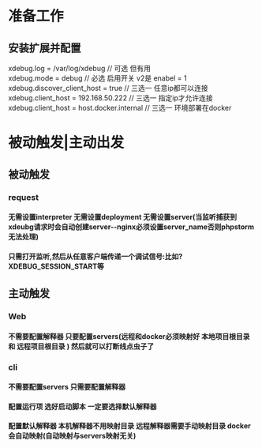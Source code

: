 # 准备工作
## 安装扩展并配置
xdebug.log = /var/log/xdebug              // 可选 但有用  
xdebug.mode = debug                       // 必选 启用开关 v2是 enabel = 1  
xdebug.discover_client_host = true        // 三选一 任意ip都可以连接  
xdebug.client_host = 192.168.50.222       // 三选一 指定ip才允许连接  
xdebug.client_host = host.docker.internal // 三选一 环境部署在docker  

# 被动触发|主动出发

## 被动触发
### request
#### 无需设置interpreter 无需设置deployment 无需设置server(当监听捕获到xdeubg请求时会自动创建server--nginx必须设置server_name否则phpstorm无法处理)
#### 只需打开监听,然后从任意客户端传递一个调试信号:比如?XDEBUG_SESSION_START等

## 主动触发
### Web
#### 不需要配置解释器 只要配置servers(远程和docker必须映射好 **本地项目根目录** 和 **远程项目根目录** ) 然后就可以打断线点虫子了

### cli
#### 不需要配置servers 只需要配置解释器
#### 配置运行项 选好启动脚本 一定要选择默认解释器
#### 配置默认解释器 本机解释器不用映射目录 远程解释器需要手动映射目录 docker会自动映射(自动映射与servers映射无关)
